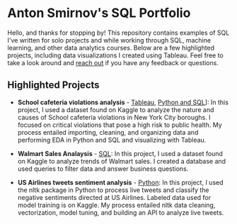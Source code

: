 # Anton Smirnov's SQL Portfolio

Hello, and thanks for stopping by! This repository contains examples of SQL I've written for solo projects and while working through SQL, machine learning, and other data analytics courses. Below are a few highlighted projects, including data visualizations I created using Tableau. Feel free to take a look around and [reach out](https://www.linkedin.com/in/amymartikabrown/) if you have any feedback or questions.

## Highlighted Projects
* **School cafeteria violations analysis** - [Tableau](https://public.tableau.com/app/profile/amymartika/viz/ExecutiveOverview_16733205488000/ExecutiveOverview), [Python and SQL](https://public.tableau.com/app/profile/amymartika/viz/ExecutiveOverview_16733205488000/ExecutiveOverview)]: In this project, I used a dataset found on Kaggle to analyze the nature and causes of School cafeteria violations in New York City boroughs. I focused on critical violations that pose a high risk to public health. My process entailed importing, cleaning, and organizing data and performing EDA in Python and SQL and visualizing with Tableau. 

* **Walmart Sales Analaysis** - [SQL](https://github.com/feelgd777/SQL_repo/blob/main/Wallmart%20Sales%20Analysis): In this project, I used a dataset found on Kaggle to analyze trends of Walmart sales. I created a database and used queries to filter data and answer business questions.

* **US Airlines tweets sentiment analysis** - [Python](https://github.com/amymartika/SQL/blob/main/Predicting%20Book%20Ratings): In this project, I used the nltk package in Python to process live tweets and classify the negative sentiments directed at US Airlines. Labeled data used for model training is on Kaggle. My process entailed nltk data cleaning, vectorization, model tuning, and building an API to analyze live tweets.


